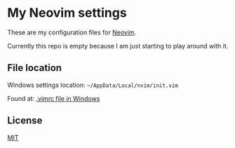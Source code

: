 # My Neovim settings

These are my configuration files for [Neovim](https://neovim.io/).

Currently this repo is empty because I am just starting to play around with it.


## File location

Windows settings location: `~/AppData/Local/nvim/init.vim`

Found at: [.vimrc file in Windows](https://github.com/neovim/neovim/wiki/Installing-Neovim#vimrc-file-in-windows)


## License

[MIT](./LICENSE)
